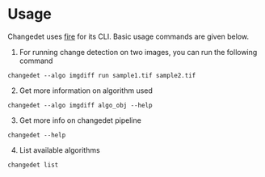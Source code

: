 <h1> Usage </h1>

Changedet uses [fire](https://github.com/google/python-fire) for its CLI. Basic usage commands are given below.


1. For running change detection on two images, you can run the following command

```
changedet --algo imgdiff run sample1.tif sample2.tif
```

2. Get more information on algorithm used

```
changedet --algo imgdiff algo_obj --help
```

3. Get more info on changedet pipeline

```
changedet --help
```

4. List available algorithms

```
changedet list
```